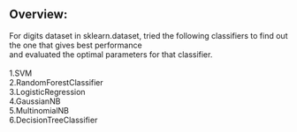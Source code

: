 ## Overview:

For digits dataset in sklearn.dataset, tried the following classifiers to find out the one that gives best performance<br>
and evaluated the optimal parameters for that classifier.<br>
<br>
1.SVM<br>
2.RandomForestClassifier<BR>
3.LogisticRegression<br>
4.GaussianNB<br>
5.MultinomialNB<br>
6.DecisionTreeClassifier
